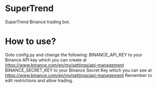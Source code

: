 # SuperTrend
SuperTrend Binance trading bot. 

# How to use?
Goto config.py and change the following: 
BINANCE_API_KEY to your Binance API key which you can create at https://www.binance.com/en/my/settings/api-management
BINANCE_SECRET_KEY to your Binance Secret Key which you can see at https://www.binance.com/en/my/settings/api-management
Remember to edit restrictions and allow trading.


